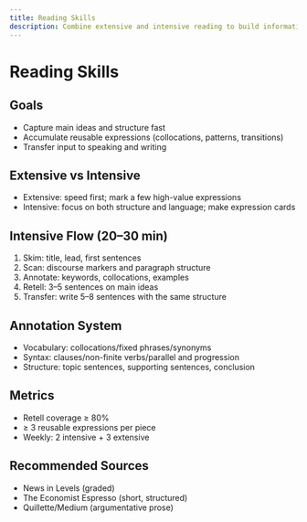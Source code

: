 ```yaml
---
title: Reading Skills
description: Combine extensive and intensive reading to build information capture and expression transfer.
---
```


# Reading Skills

## Goals

- Capture main ideas and structure fast
- Accumulate reusable expressions (collocations, patterns, transitions)
- Transfer input to speaking and writing

## Extensive vs Intensive

- Extensive: speed first; mark a few high-value expressions
- Intensive: focus on both structure and language; make expression cards

## Intensive Flow (20–30 min)

1. Skim: title, lead, first sentences
2. Scan: discourse markers and paragraph structure
3. Annotate: keywords, collocations, examples
4. Retell: 3–5 sentences on main ideas
5. Transfer: write 5–8 sentences with the same structure

## Annotation System

- Vocabulary: collocations/fixed phrases/synonyms
- Syntax: clauses/non-finite verbs/parallel and progression
- Structure: topic sentences, supporting sentences, conclusion

## Metrics

- Retell coverage ≥ 80%
- ≥ 3 reusable expressions per piece
- Weekly: 2 intensive + 3 extensive

## Recommended Sources

- News in Levels (graded)
- The Economist Espresso (short, structured)
- Quillette/Medium (argumentative prose)


